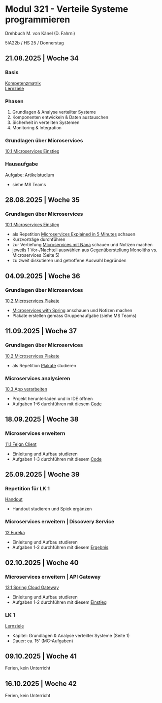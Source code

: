 # Modul 321 - Verteile Systeme programmieren

Drehbuch M. von Känel (D. Fahrni)

5IA22b / HS 25 / Donnerstag

## 21.08.2025 | Woche 34

### Basis

[Kompetenzmatrix](https://kompetenzmatrix.ch/cluster-api/m321/)<br>
[Lernziele](02_Leistungsbeurteilungen/Lernziele.pdf)

### Phasen

1. Grundlagen & Analyse verteilter Systeme
2. Komponenten entwickeln & Daten austauschen
3. Sicherheit in verteilten Systemen
4. Monitoring & Integration

### Grundlagen über Microservices

[10.1 Microservices Einstieg](10_Microservices_Einstieg/10.1_Microservices_Einstieg.pdf)

### Hausaufgabe

Aufgabe: Artikelstudium

- siehe MS Teams

## 28.08.2025 | Woche 35

### Grundlagen über Microservices

[10.1 Microservices Einstieg](10_Microservices_Einstieg/10.1_Microservices_Einstieg.pdf)

- als Repetition [Microservices Explained in 5 Minutes](https://youtu.be/lL_j7ilk7rc) schauen
- Kurzvorträge durchführen
- zur Vertiefung [Microservices mit Nana](https://youtu.be/rv4LlmLmVWk) schauen und Notizen machen
- jeweils 1 Vor-/Nachteil auswählen aus Gegenüberstellung Monoliths vs. Microservices (Seite 5)
- zu zweit diskutieren und getroffene Auswahl begründen 

## 04.09.2025 | Woche 36

### Grundlagen über Microservices

[10.2 Microservices Plakate](10_Microservices_Einstieg/10.2_Microservices_Plakate.pdf)

- [Microservices with Spring](https://youtu.be/rH-FnPC_xCA) anschauen und Notizen machen
- Plakate erstellen gemäss Gruppenaufgabe (siehe MS Teams)

## 11.09.2025 | Woche 37

### Grundlagen über Microservices

[10.2 Microservices Plakate](10_Microservices_Einstieg/10.2_Microservices_Plakate.pdf)

- als Repetition [Plakate](10_Microservices_Einstieg/Plakate.pdf) studieren

### Microservices analysieren

[10.3 App verarbeiten](10_Microservices_Einstieg/10.3_Microservices_App_verarbeiten.pdf)

- Projekt herunterladen und in IDE öffnen
- Aufgaben 1-6 durchführen mit diesem [Code](https://github.com/oktadev/java-microservices-examples/tree/main/spring-boot%2Bcloud)

## 18.09.2025 | Woche 38

### Microservices erweitern

[11.1 Feign Client](11_FeignClient/11.1_Feign_Client.pdf)

- Einleitung und Aufbau studieren
- Aufgaben 1-3 durchführen mit diesem [Code](11_FeignClient/Feign.zip)

## 25.09.2025 | Woche 39

### Repetition für LK 1

[Handout](04_Theorie/Handout_01.pdf)

- Handout studieren und Spick ergänzen

### Microservices erweitern | Discovery Service

[12 Eureka](12_Eureka/12_Eureka_Server.pdf)

- Einleitung und Aufbau studieren
- Aufgaben 1-2 durchführen mit diesem [Ergebnis](12_Eureka/Eureka.zip)

## 02.10.2025 | Woche 40

### Microservices erweitern | API Gateway

[13.1 Spring Cloud Gateway](13_API_Gateway/13.1_Spring_Cloud_Gateway.pdf)

- Einleitung und Aufbau studieren
- Aufgaben 1-2 durchführen mit diesem [Einstieg](13_API_Gateway/Gateway.zip)

### LK 1

[Lernziele](02_Leistungsbeurteilungen/Lernziele.pdf)

- Kapitel: Grundlagen & Analyse verteilter Systeme (Seite 1)
- Dauer: ca. 15' (MC-Aufgaben)

## 09.10.2025 | Woche 41

Ferien, kein Unterricht

## 16.10.2025 | Woche 42

Ferien, kein Unterricht

